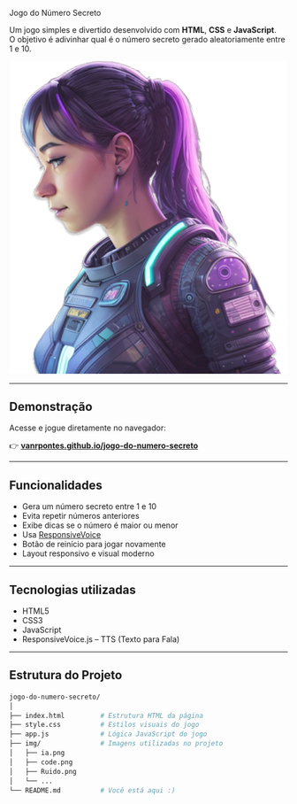  Jogo do Número Secreto

Um jogo simples e divertido desenvolvido com **HTML**, **CSS** e **JavaScript**.  
O objetivo é adivinhar qual é o número secreto gerado aleatoriamente entre 1 e 10.

![Imagem do jogo](./img/ia.png)

---

## Demonstração

Acesse e jogue diretamente no navegador:

👉 **[vanrpontes.github.io/jogo-do-numero-secreto](https://vanrpontes.github.io/jogo-do-numero-secreto/)**

---

## Funcionalidades

- Gera um número secreto entre 1 e 10
- Evita repetir números anteriores
- Exibe dicas se o número é maior ou menor
- Usa [ResponsiveVoice](https://responsivevoice.org/)
- Botão de reinício para jogar novamente
- Layout responsivo e visual moderno

---

## Tecnologias utilizadas

- HTML5
- CSS3
- JavaScript
- ResponsiveVoice.js – TTS (Texto para Fala)

---

## Estrutura do Projeto

```bash
jogo-do-numero-secreto/
│
├── index.html         # Estrutura HTML da página
├── style.css          # Estilos visuais do jogo
├── app.js             # Lógica JavaScript do jogo
├── img/               # Imagens utilizadas no projeto
│   ├── ia.png
│   ├── code.png
│   ├── Ruido.png
│   └── ...
└── README.md          # Você está aqui :)

